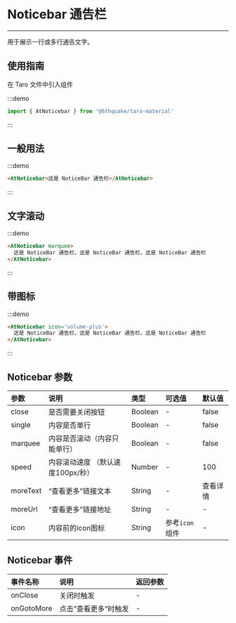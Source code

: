 # Noticebar 通告栏

---

用于展示一行或多行通告文字。

## 使用指南

在 Taro 文件中引入组件

:::demo
```js
import { AtNoticebar } from '@6thquake/taro-material'
```
:::

## 一般用法

:::demo
```html
<AtNoticebar>这是 NoticeBar 通告栏</AtNoticebar>
```
:::

## 文字滚动

:::demo
```html
<AtNoticebar marquee>
  这是 NoticeBar 通告栏，这是 NoticeBar 通告栏，这是 NoticeBar 通告栏
</AtNoticebar>
```
:::

## 带图标

:::demo
```html
<AtNoticebar icon='volume-plus'>
  这是 NoticeBar 通告栏，这是 NoticeBar 通告栏，这是 NoticeBar 通告栏
</AtNoticebar>
```
:::

## Noticebar 参数

| 参数     | 说明                              | 类型    | 可选值         | 默认值   |
|:---------|:----------------------------------|:--------|:---------------|:---------|
| close    | 是否需要关闭按钮                  | Boolean | -              | false    |
| single   | 内容是否单行                      | Boolean | -              | false    |
| marquee  | 内容是否滚动（内容只能单行）      | Boolean | -              | false    |
| speed    | 内容滚动速度 （默认速度100px/秒） | Number  | -              | 100      |
| moreText | “查看更多”链接文本                | String  | -              | 查看详情 |
| moreUrl  | “查看更多”链接地址                | String  | -              | -        |
| icon     | 内容前的icon图标                  | String  | 参考`icon`组件 | -        |


## Noticebar 事件

| 事件名称   | 说明                 | 返回参数 |
|:-----------|:---------------------|:---------|
| onClose    | 关闭时触发           | -        |
| onGotoMore | 点击”查看更多“时触发 | -        |